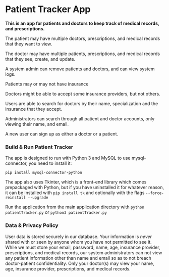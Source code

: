 # Patient Tracker App

**This is an app for patients and doctors to keep track of medical records, and prescriptions.**

The patient may have multiple doctors, prescriptions, and medical records that they want to view.

The doctor may have multiple patients, prescriptions, and medical records that they see, create, and update.

A system admin can remove patients and doctors, and can view system logs.

Patients may or may not have insurance

Doctors might be able to accept some insurance providers, but not others.

Users are able to search for doctors by their name, specialization and the insurance that they accept.

Administrators can search through all patient and doctor accounts, only viewing their name, and email.

A new user can sign up as either a doctor or a patient.

### Build & Run Patient Tracker
The app is designed to run with Python 3 and MySQL
to use mysql-connector, you need to install it:

``pip install mysql-connector-python``

The app also uses Tkinter, which is a front-end library which comes prepackaged with Python, but if you have uninstalled it for whatever reason, it can be installed with ``pip install tk`` and optionally with the flags ``--force-reinstall --upgrade``

Run the application from the main application directory with ``python patientTracker.py`` or ``python3 patientTracker.py``

### Data & Privacy Policy

User data is stored securely in our database. Your information is *never* shared with or seen by anyone whom you have not permitted to see it. While we must store your email, password, name, age, insurance provider, prescriptions, and medical records, our system administrators can not view any patient information other than name and email so as to not breach doctor-patient confidentiality. Only your doctor(s) may view your name, age, insurance provider, prescriptions, and medical records.
